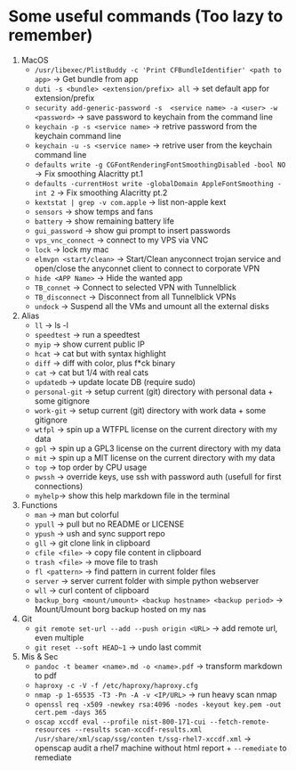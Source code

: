 # Some useful commands (Too lazy to remember)

1. MacOS
    - `/usr/libexec/PlistBuddy -c 'Print CFBundleIdentifier' <path to app>` -> Get bundle from app
    - `duti -s <bundle> <extension/prefix> all` -> set default app for extension/prefix
    - `security add-generic-password -s  <service name> -a <user> -w <password>` -> save password to keychain from the command line
    - `keychain -p -s <service name>` -> retrive password from the keychain command line
    - `keychain -u -s <service name>` ->  retrive user from the keychain command line
    - `defaults write -g CGFontRenderingFontSmoothingDisabled -bool NO` -> Fix smoothing Alacritty pt.1
    - `defaults -currentHost write -globalDomain AppleFontSmoothing -int 2` -> Fix smoothing Alacritty pt.2
    - `kextstat | grep -v com.apple` -> list non-apple kext
    - `sensors` -> show temps and fans
    - `battery` -> show remaining battery life
    - `gui_password` -> show gui prompt to insert passwords
    - `vps_vnc_connect` -> connect to my VPS via VNC
    - `lock` -> lock my mac
    - `elmvpn <start/clean>` -> Start/Clean anyconnect trojan service and open/close the anyconnet client to connect to corporate VPN
    - `hide <APP Name>` -> Hide the wanted app
    - `TB_connet` -> Connect to selected VPN with Tunnelblick
    - `TB_disconnect` -> Disconnect from all Tunnelblick VPNs
    - `undock` -> Suspend all the VMs and umount all the external disks
2. Alias
    - `ll` -> ls -l
    - `speedtest` -> run a speedtest
    - `myip` -> show current public IP
    - `hcat` -> cat but with syntax highlight
    - `diff` -> diff with color, plus f*ck binary
    - `cat` -> cat but 1/4 with real cats
    - `updatedb` -> update locate DB (require sudo)
    - `personal-git` -> setup current (git) directory with personal data + some gitignore
    - `work-git` -> setup current (git) directory with work data + some gitignore
    - `wtfpl` -> spin up a WTFPL license on the current directory with my data
    - `gpl` -> spin up a GPL3 license on the current directory with my data
    - `mit` -> spin up a MIT license on the current directory with my data
    - `top` -> top order by CPU usage
    - `pwssh` -> override keys, use ssh with password auth (usefull for first connections)
    - `myhelp`-> show this help markdown file in the terminal
3. Functions
     - `man` -> man but colorful
     - `ypull` -> pull but no README or LICENSE
     - `ypush` -> ush and sync support repo
     - `gll` -> git clone link in clipboard
     - `cfile <file>` -> copy file content in clipboard
     - `trash <file>` -> move file to trash
     - `fl <pattern>` -> find pattern in current folder files
     - `server` -> server current folder with simple python webserver
     - `wll` -> curl content of clipboard
     - `backup_borg <mount/umount> <backup hostname> <backup period>` -> Mount/Umount borg backup hosted on my nas  
4. Git
    - `git remote set-url --add --push origin <URL>` -> add remote url, even multiple
    - `git reset --soft HEAD~1` -> undo last commit
5. Mis & Sec
    - `pandoc -t beamer <name>.md -o <name>.pdf` -> transform markdown to pdf
    - `haproxy -c -V -f /etc/haproxy/haproxy.cfg`
    - `nmap -p 1-65535 -T3 -Pn -A -v <IP/URL>` -> run heavy scan nmap
    - `openssl req -x509 -newkey rsa:4096 -nodes -keyout key.pem -out cert.pem -days 365`
    - `oscap xccdf eval --profile nist-800-171-cui --fetch-remote-resources --results scan-xccdf-results.xml /usr/share/xml/scap/ssg/conten
t/ssg-rhel7-xccdf.xml` -> openscap audit a rhel7 machine without html report + `--remediate` to remediate 
